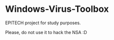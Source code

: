 # Windows-Virus-Toolbox
EPITECH project for study purposes.

Please, do not use it to hack the NSA :D
